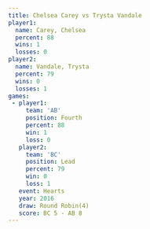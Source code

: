 ```yaml
---
title: Chelsea Carey vs Trysta Vandale
player1:               
  name: Carey, Chelsea 
  percent: 88          
  wins: 1              
  losses: 0            
player2:               
  name: Vandale, Trysta
  percent: 79          
  wins: 0              
  losses: 1            
games:
 - player1:          
     team: 'AB'      
     position: Fourth
     percent: 88     
     win: 1          
     loss: 0         
   player2:        
     team: 'BC'    
     position: Lead
     percent: 79   
     win: 0        
     loss: 1       
   event: Hearts       
   year: 2016          
   draw: Round Robin(4)
   score: BC 5 - AB 8  
---
```

